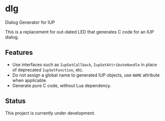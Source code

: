 # dlg

Dialog Generator for IUP

This is a replacement for out-dated LED that generates C code for an IUP dialog.

## Features

* Use interfaces such as `IupSetCallback`, `IupSetAttributeHandle` in place of deprecated `IupSetFunction`, etc.
* Do not assign a global name to generated IUP objects, use `NAME` attribute when applicable.
* Generate pure C code, without Lua dependency.

## Status

This project is currently under development.
